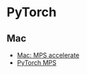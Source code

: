 #   PyTorch



## Mac

- [Mac: MPS accelerate](https://developer.apple.com/metal/pytorch/)
- [PyTorch MPS](https://pytorch.org/docs/main/notes/mps.html)